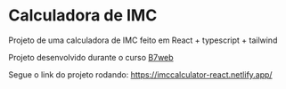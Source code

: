 # Calculadora de IMC

Projeto de uma calculadora de IMC feito em React + typescript + tailwind

Projeto desenvolvido durante o curso [B7web](https://b7web.com.br/fullstack/)

Segue o link do projeto rodando: https://imccalculator-react.netlify.app/